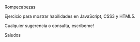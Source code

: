Rompecabezas

Ejercicio para mostrar habilidades en JavaScript, CSS3 y HTML5.

Cualquier sugerencia o consulta, escribeme!

Saludos
